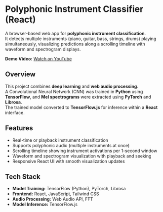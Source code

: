 # Polyphonic Instrument Classifier (React)

A browser-based web app for **polyphonic instrument classification**.  
It detects multiple instruments (piano, guitar, bass, strings, drums) playing simultaneously, visualizing predictions along a scrolling timeline with waveform and spectrogram displays.

**Demo Video:** [Watch on YouTube](https://youtu.be/CxRzhGpg3kU)

## Overview
This project combines **deep learning** and **web audio processing**.  
A Convolutional Neural Network (CNN) was trained in **Python** using **TensorFlow**, and **Mel spectrograms** were extracted using **PyTorch** and **Librosa**.  
The trained model converted to **TensorFlow.js** for inference within a **React** interface.

## Features
- Real-time or playback instrument classification  
- Supports polyphonic audio (multiple instruments at once)  
- Scrolling timeline showing instrument activations per 1-second window  
- Waveform and spectrogram visualization with playback and seeking  
- Responsive React UI with smooth visualization updates  

## Tech Stack
- **Model Training:** TensorFlow (Python), PyTorch, Librosa  
- **Frontend:** React, JavaScript, Tailwind CSS  
- **Audio Processing:** Web Audio API, FFT  
- **Model Inference:** TensorFlow.js  
